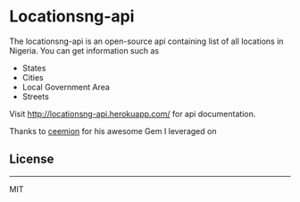 # Locationsng-api 

The locationsng-api is an open-source api containing list of all locations in Nigeria. You can get information such as 
- States 
- Cities 
- Local Government Area 
- Streets 

Visit  http://locationsng-api.herokuapp.com/ for api documentation. 

Thanks to [ceemion](https://github.com/ceemion/locations_ng) for his awesome Gem I leveraged on 

## License 
---
MIT 

